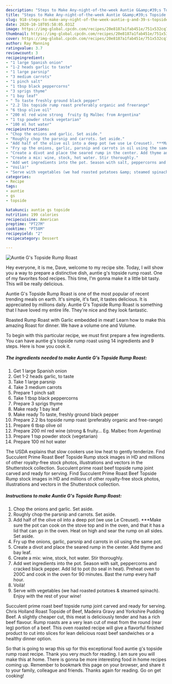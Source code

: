 ```yaml
---
description: "Steps to Make Any-night-of-the-week Auntie G&amp;#39;s Topside Rump Roast"
title: "Steps to Make Any-night-of-the-week Auntie G&amp;#39;s Topside Rump Roast"
slug: 918-steps-to-make-any-night-of-the-week-auntie-g-and-39-s-topside-rump-roast
date: 2020-10-18T05:58:05.031Z
image: https://img-global.cpcdn.com/recipes/20e8187a1fab451e/751x532cq70/auntie-gs-topside-rump-roast-recipe-main-photo.jpg
thumbnail: https://img-global.cpcdn.com/recipes/20e8187a1fab451e/751x532cq70/auntie-gs-topside-rump-roast-recipe-main-photo.jpg
cover: https://img-global.cpcdn.com/recipes/20e8187a1fab451e/751x532cq70/auntie-gs-topside-rump-roast-recipe-main-photo.jpg
author: Ray Manning
ratingvalue: 3.7
reviewcount: 3
recipeingredient:
- "1 large Spanish onion"
- "1-2 heads garlic to taste"
- "1 large parsnip"
- "3 medium carrots"
- "1 pinch salt"
- "1 tbsp black peppercorns"
- "3 sprigs thyme"
- "1 bay leaf"
- " To taste freshly ground black pepper"
- "2.2 lbs topside rump roast preferably organic and freerange"
- "6 tbsp olive oil"
- "200 ml red wine strong  fruity Eg Malbec from Argentina"
- "1 tsp powder stock vegetarian"
- "100 ml hot water"
recipeinstructions:
- "Chop the onions and garlic. Set aside."
- "Roughly chop the parsnip and carrots. Set aside."
- "Add half of the olive oil into a deep pot (we use Le Creuset). ***Make sure the pot can cook on the stove top and in the oven, and that it has a lid that can go in the oven. Heat on high and sear the rump on all sides. Set aside."
- "Fry up the onions, garlic, parsnip and carrots in oil using the same pot."
- "Create a divot and place the seared rump in the center. Add thyme and bay leaf."
- "Create a mix: wine, stock, hot water. Stir thoroughly."
- "Add wet ingredients into the pot. Season with salt, peppercorns and cracked black pepper. Add lid to pot (to seal in heat). Preheat oven to 200C and cook in the oven for 90 minutes. Bast the rump every half hour."
- "Voilà!"
- "Serve with vegetables (we had roasted potatoes &amp; steamed spinach). Enjoy with the rest of your wine!"
categories:
- Recipe
tags:
- auntie
- gs
- topside

katakunci: auntie gs topside 
nutrition: 199 calories
recipecuisine: American
preptime: "PT27M"
cooktime: "PT58M"
recipeyield: "2"
recipecategory: Dessert

---
```



![Auntie G&#39;s Topside Rump Roast](https://img-global.cpcdn.com/recipes/20e8187a1fab451e/751x532cq70/auntie-gs-topside-rump-roast-recipe-main-photo.jpg)

Hey everyone, it is me, Dave, welcome to my recipe site. Today, I will show you a way to prepare a distinctive dish, auntie g&#39;s topside rump roast. One of my favorites food recipes. This time, I'm gonna make it a little bit tasty. This will be really delicious.

Auntie G&#39;s Topside Rump Roast is one of the most popular of recent trending meals on earth. It's simple, it's fast, it tastes delicious. It is appreciated by millions daily. Auntie G&#39;s Topside Rump Roast is something that I have loved my entire life. They're nice and they look fantastic.

Roasted Rump Roast with Garlic embedded in meat! Learn how to make this amazing Roast for dinner. We have a volume one and Volume.


To begin with this particular recipe, we must first prepare a few ingredients. You can have auntie g&#39;s topside rump roast using 14 ingredients and 9 steps. Here is how you cook it.

<!--inarticleads1-->

##### The ingredients needed to make Auntie G&#39;s Topside Rump Roast:

1. Get 1 large Spanish onion
1. Get 1-2 heads garlic, to taste
1. Take 1 large parsnip
1. Take 3 medium carrots
1. Prepare 1 pinch salt
1. Take 1 tbsp black peppercorns
1. Prepare 3 sprigs thyme
1. Make ready 1 bay leaf
1. Make ready  To taste, freshly ground black pepper
1. Prepare 2.2 lbs topside rump roast (preferably organic and free-range)
1. Prepare 6 tbsp olive oil
1. Prepare 200 ml red wine (strong &amp; fruity... Eg. Malbec from Argentina)
1. Prepare 1 tsp powder stock (vegetarian)
1. Prepare 100 ml hot water


The USDA explains that slow cookers use low heat to gently tenderize. Find Succulent Prime Roast Beef Topside Rump stock images in HD and millions of other royalty-free stock photos, illustrations and vectors in the Shutterstock collection. Succulent prime roast beef topside rump joint carved and ready for serving. Find Succulent Prime Roast Beef Topside Rump stock images in HD and millions of other royalty-free stock photos, illustrations and vectors in the Shutterstock collection. 

<!--inarticleads2-->

##### Instructions to make Auntie G&#39;s Topside Rump Roast:

1. Chop the onions and garlic. Set aside.
1. Roughly chop the parsnip and carrots. Set aside.
1. Add half of the olive oil into a deep pot (we use Le Creuset). ***Make sure the pot can cook on the stove top and in the oven, and that it has a lid that can go in the oven. Heat on high and sear the rump on all sides. Set aside.
1. Fry up the onions, garlic, parsnip and carrots in oil using the same pot.
1. Create a divot and place the seared rump in the center. Add thyme and bay leaf.
1. Create a mix: wine, stock, hot water. Stir thoroughly.
1. Add wet ingredients into the pot. Season with salt, peppercorns and cracked black pepper. Add lid to pot (to seal in heat). Preheat oven to 200C and cook in the oven for 90 minutes. Bast the rump every half hour.
1. Voilà!
1. Serve with vegetables (we had roasted potatoes &amp; steamed spinach). Enjoy with the rest of your wine!


Succulent prime roast beef topside rump joint carved and ready for serving. Chris Holland Roast Topside of Beef, Madeira Gravy and Yorkshire Pudding Beef. A slightly cheaper cut, this meat is deliciously tender and has a rich beef flavour. Rump roasts are a very lean cut of meat from the round (rear leg) portion of a beef. This oven roasted recipe will give a flavorful finished product to cut into slices for lean delicious roast beef sandwiches or a healthy dinner option. 

So that is going to wrap this up for this exceptional food auntie g&#39;s topside rump roast recipe. Thank you very much for reading. I am sure you will make this at home. There is gonna be more interesting food in home recipes coming up. Remember to bookmark this page on your browser, and share it to your family, colleague and friends. Thanks again for reading. Go on get cooking!
